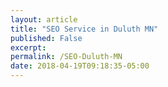 ```yaml
---
layout: article
title: "SEO Service in Duluth MN"
published: False
excerpt: 
permalink: /SEO-Duluth-MN
date: 2018-04-19T09:18:35-05:00
---
```


